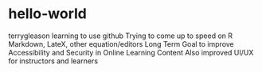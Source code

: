 # hello-world
terrygleason learning to use github
Trying to come up to speed on R Markdown, LateX, other equation/editors
Long Term Goal to improve Accessibility and Security in Online Learning Content
Also improved UI/UX for instructors and learners
